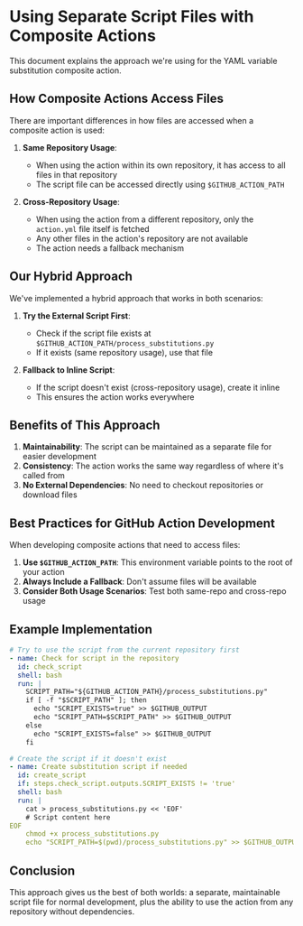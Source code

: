 # Using Separate Script Files with Composite Actions

This document explains the approach we're using for the YAML variable substitution composite action.

## How Composite Actions Access Files

There are important differences in how files are accessed when a composite action is used:

1. **Same Repository Usage**:

   - When using the action within its own repository, it has access to all files in that repository
   - The script file can be accessed directly using `$GITHUB_ACTION_PATH`

2. **Cross-Repository Usage**:
   - When using the action from a different repository, only the `action.yml` file itself is fetched
   - Any other files in the action's repository are not available
   - The action needs a fallback mechanism

## Our Hybrid Approach

We've implemented a hybrid approach that works in both scenarios:

1. **Try the External Script First**:

   - Check if the script file exists at `$GITHUB_ACTION_PATH/process_substitutions.py`
   - If it exists (same repository usage), use that file

2. **Fallback to Inline Script**:
   - If the script doesn't exist (cross-repository usage), create it inline
   - This ensures the action works everywhere

## Benefits of This Approach

1. **Maintainability**: The script can be maintained as a separate file for easier development
2. **Consistency**: The action works the same way regardless of where it's called from
3. **No External Dependencies**: No need to checkout repositories or download files

## Best Practices for GitHub Action Development

When developing composite actions that need to access files:

1. **Use `$GITHUB_ACTION_PATH`**: This environment variable points to the root of your action
2. **Always Include a Fallback**: Don't assume files will be available
3. **Consider Both Usage Scenarios**: Test both same-repo and cross-repo usage

## Example Implementation

```yaml
# Try to use the script from the current repository first
- name: Check for script in the repository
  id: check_script
  shell: bash
  run: |
    SCRIPT_PATH="${GITHUB_ACTION_PATH}/process_substitutions.py"
    if [ -f "$SCRIPT_PATH" ]; then
      echo "SCRIPT_EXISTS=true" >> $GITHUB_OUTPUT
      echo "SCRIPT_PATH=$SCRIPT_PATH" >> $GITHUB_OUTPUT
    else
      echo "SCRIPT_EXISTS=false" >> $GITHUB_OUTPUT
    fi

# Create the script if it doesn't exist
- name: Create substitution script if needed
  id: create_script
  if: steps.check_script.outputs.SCRIPT_EXISTS != 'true'
  shell: bash
  run: |
    cat > process_substitutions.py << 'EOF'
    # Script content here
EOF
    chmod +x process_substitutions.py
    echo "SCRIPT_PATH=$(pwd)/process_substitutions.py" >> $GITHUB_OUTPUT
```

## Conclusion

This approach gives us the best of both worlds: a separate, maintainable script file for normal development, plus the ability to use the action from any repository without dependencies.
